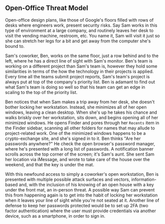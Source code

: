 ## Open-Office Threat Model

Open-office design plans, like those of Google's floors filled with rows of desks where engineers work, present security risks.
Say Sam works in this type of environment at a large company, and routinely leaves her desk to visit the vending machine, restroom, etc. You name it, Sam will visit it just so she can stretch her legs for a bit and get away from the computer she's bound to.

Sam's coworker, Ben, works on the same floor, just a row behind and to the left, where he has a direct line of sight with Sam's monitor. Ben's team is working on a different project than Sam's team is, however they hold some similarities in terms of the how the technology in their projects is applied. Every time all the teams submit project reports, Sam's team's project is always put at top of the company's priority list. Ben is adamant to find out what Sam's team is doing so well so that his team can get an edge in scaling to the top of the priority list.

Ben notices that when Sam makes a trip away from her desk, she doesn't bother locking her workstation. Instead, she minimizes all of her open windows, leaving a clean desktop. When she's up he takes his chance and walks briskly over her workstation, sits down, and begins opening all of her minimized windows. He opens Finder and pores through her `Recents` item in the Finder sidebar, scanning all other folders for names that may allude to project-related work. One of the minimized windows happens to be a crypto-exchange site, and she's signed in to it. Ben thinks "Are her passwords anywhere?" He check the open browser's password manager, where he's presented with a long list of passwords. A notification banner scrolls across the top corner of the screen; it's Sam's aunt. She sent Sam her location via iMessage, and wrote to take care of the house over the weekend, and that the key is under the mat.

With this newfound access to simply a coworker's open workstation, Ben is presented with multiple possible attack surfaces and vectors, information-based and, with the inclusion of his knowing of an open house with a key under the front mat, an in-person threat.
A possible way Sam can prevent this from happening again is to get into the habit of locking her workstation when it leaves your line of sight while you're not seated at it. Another line of defense to keep her passwords protected would be to set up 2FA (two factor authentication) where the user must provide credentials via another device, such as a smartphone, in order to sign in.
